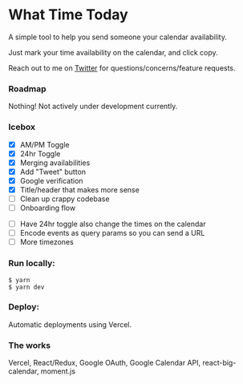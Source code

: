 # What Time Today

A simple tool to help you send someone your calendar availability.

Just mark your time availability on the calendar, and click copy.

Reach out to me on [Twitter](https://twitter.com/jonathanmcai) for questions/concerns/feature requests.

### Roadmap
Nothing! Not actively under development currently.

### Icebox
- [x] AM/PM Toggle
- [x] 24hr Toggle
- [x] Merging availabilities
- [x] Add "Tweet" button
- [x] Google verification
- [x] Title/header that makes more sense
- [ ] Clean up crappy codebase
- [ ] Onboarding flow
<!-- - [ ] Add different availability types: Free, OOO, Busy, Busy (but could reschedule for right reason) -->
- [ ] Have 24hr toggle also change the times on the calendar
- [ ] Encode events as query params so you can send a URL
- [ ] More timezones

### Run locally:
```
$ yarn
$ yarn dev
```

### Deploy:
Automatic deployments using Vercel.

### The works
Vercel, React/Redux, Google OAuth, Google Calendar API, react-big-calendar, moment.js
